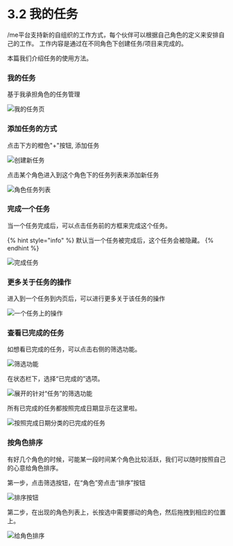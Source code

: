 # 3.2 我的任务

/me平台支持新的自组织的工作方式，每个伙伴可以根据自己角色的定义来安排自己的工作。 工作内容是通过在不同角色下创建任务/项目来完成的。

本篇我们介绍任务的使用方法。

### 我的任务

基于我承担角色的任务管理

![我的任务页](../../.gitbook/assets/m44-1.png)

### 添加任务的方式

点击下方的橙色"+"按钮, 添加任务

![创建新任务](../../.gitbook/assets/m44-2.jpeg)

点击某个角色进入到这个角色下的任务列表来添加新任务

![角色任务列表](../../.gitbook/assets/m44-3.jpeg)

### **完成一个任务**

当一个任务完成后，可以点击任务前的方框来完成这个任务。

{% hint style="info" %}
默认当一个任务被完成后，这个任务会被隐藏。
{% endhint %}

![完成任务](../../.gitbook/assets/m44-5.png)

### **更多关于任务的操作**

进入到一个任务到内页后，可以进行更多关于该任务的操作

![一个任务上的操作](../../.gitbook/assets/m44-6.png)

### **查看已完成的任务**

如想看已完成的任务，可以点击右侧的筛选功能。

![筛选功能](../../.gitbook/assets/m44-7.png)

在状态栏下，选择“已完成的”选项。

![展开的针对“任务”的筛选功能](../../.gitbook/assets/m44-8.png)

所有已完成的任务都按照完成日期显示在这里啦。

![按照完成日期分类的已完成的任务](../../.gitbook/assets/m44-9.jpg)

### 按角色排序

有好几个角色的时候，可能某一段时间某个角色比较活跃，我们可以随时按照自己的心意给角色排序。

第一步，点击筛选按钮，在“角色”旁点击“排序”按钮

![排序按钮](../../.gitbook/assets/m44-10.png)

第二步，在出现的角色列表上，长按选中需要挪动的角色，然后拖拽到相应的位置上。

![给角色排序](../../.gitbook/assets/m44-11.png)

